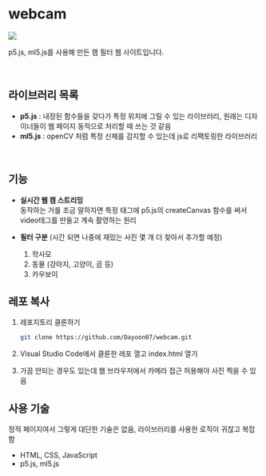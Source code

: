 # webcam

![](https://dayoon07.github.io/webcam/offcial/test_img.png)

p5.js, ml5.js를 사용해 만든 캠 필터 웹 사이트입니다.

<br />

## 라이브러리 목록
- **p5.js** : 내장된 함수들을 갖다가 특정 위치에 그릴 수 있는 라이브러리, 원래는 디자이너들이 웹 페이지 동적으로 처리할 때 쓰는 것 같음 
- **ml5.js** : openCV 처럼 특정 신체를 감지할 수 있는데 js로 리팩토링한 라이브러리 

<br />

## 기능
- **실시간 웹 캠 스트리밍** <br />
    동작하는 거를 조금 말하자면 특정 태그에 p5.js의 createCanvas 함수를 써서 video태그를 만들고 계속 촬영하는 원리

- **필터 구분** (시간 되면 나중에 재밌는 사진 몇 개 더 찾아서 추가할 예정) <br />
    1. 학사모
    2. 동물 (강아지, 고양이, 곰 등)
    3. 카우보이

## 레포 복사
1. 레포지토리 클론하기
    ```bash
    git clone https://github.com/Dayoon07/webcam.git
    ```

2. Visual Studio Code에서 클론한 레포 열고 index.html 열기
3. 가끔 안되는 경우도 있는데 웹 브라우저에서 카메라 접근 허용해야 사진 찍을 수 있음

## 사용 기술
정적 페이지여서 그렇게 대단한 기술은 없음, 라이브러리를 사용한 로직이 귀찮고 복잡함
- HTML, CSS, JavaScript
- p5.js, ml5.js